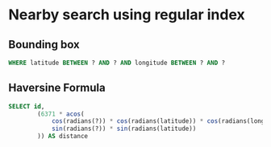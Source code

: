 # Nearby search using regular index

## Bounding box
```sql
WHERE latitude BETWEEN ? AND ? AND longitude BETWEEN ? AND ?
```

## Haversine Formula
```sql
SELECT id, 
        (6371 * acos(
            cos(radians(?)) * cos(radians(latitude)) * cos(radians(longitude) - radians(?)) + 
            sin(radians(?)) * sin(radians(latitude))
        )) AS distance
```


